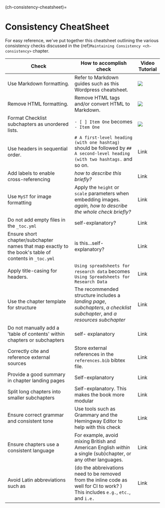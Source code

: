 (ch-consistency-cheatsheet)=
# Consistency CheatSheet

For easy reference, we've put together this cheatsheet outlining the various consistency checks discussed in the {ref}`Maintaining Consistency <ch-consistency>` chapter. 

Check | How to accomplish check | Video Tutorial 
------|--------|-------
Use Markdown formatting. | Refer to Markdown guides such as this Wordpress cheatsheet. | ![](https://media.giphy.com/media/3rgXBroGwOuAScNQfm/giphy.gif)
Remove HTML formatting. | Remove HTML tags and/or convert HTML to Markdown. | ![](https://media.giphy.com/media/lQDLwWUMPaAHvh8pAG/giphy.gif)
Format Checklist subchapters as unordered lists. | `- [ ] Item One` becomes `- Item One` | ![](https://media.giphy.com/media/lSPlEENLTonvclZP44/giphy.gif)
Use headers in sequential order. | `# A first-level heading (with one hashtag)` should be followed by `## A second-level heading (with two hashtags.` and so on. | Link  
Add labels to enable cross-referencing | _how to describe this briefly?_ | Link
Use `MyST` for image formatting | Apply the `height` or `scale` parameters when embedding images. _again, how to describe the whole check briefly?_ | Link
Do not add empty files in the `_toc.yml` | self-explanatory? | Link
Ensure short chapter/subchapter names that map exactly to the book's table of contents in `_toc.yml` | is this...self-explanatory? | Link
Apply title-casing for headers. | `Using spreadsheets for research data` becomes `Using Spreadsheets for Research Data` | Link
Use the chapter template for structure | The recommended structure includes a _landing page_, _subchapters_, _a checklist subchapter_, and _a resources subchapter_ | Link
Do not manually add a 'table of contents' within chapters or subchapters | self- explanatory | Link
Correctly cite and reference external sources | Store external references in the `references.bib` bibtex file. | Link
Provide a good summary in chapter landing pages | Self-explanatory | Link
Split long chapters into smaller subchapters | Self-explanatory. This makes the book more modular | Link
Ensure correct grammar and consistent tone | Use tools such as Grammary and the Hemingway Editor to help with this check | Link
Ensure chapters use a consistent language | For example, avoid mixing British and American English _within_ a single (sub)chapter, or any other languages. | Link
Avoid Latin abbreviations such as  | (do the abbreivations need to be removed from the inline code as well for CI to work? ) This includes `e.g.`, `etc.`, and `i.e.` | Link
